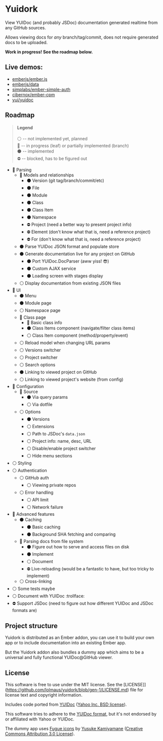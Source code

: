 # Yuidork

View YUIDoc (and probably JSDoc) documentation generated realtime from any GitHub sources.

Allows viewing docs for *any* branch/tag/commit, does not require generated docs to be uploaded.

**Work in progress! See the roadmap below.**

## Live demos:

* [emberjs/ember.js](https://lolmaus.github.io/yuidork/#/emberjs/ember.js/master)
* [emberjs/data](https://lolmaus.github.io/yuidork/#/emberjs/data/master)
* [simplabs/ember-simple-auth](https://lolmaus.github.io/yuidork/#/simplabs/ember-simple-auth/master)
* [cibernox/ember-cpm](https://lolmaus.github.io/yuidork/#/cibernox/ember-cpm/master)
* [yui/yuidoc](https://lolmaus.github.io/yuidork/#/yui/yuidoc/master)


## Roadmap

> #### Legend
>
> :white_circle: -- not implemented yet, planned  
> :radio_button: -- in progress (leaf) or partially implemented (branch)  
> :black_circle: -- implemented   
> :no_entry:     -- blocked, has to be figured out  

* :radio_button: Parsing
  * :radio_button: Models and relationships
    * :black_circle: Version (git tag/branch/commit/etc)
    * :black_circle: File
    * :black_circle: Module
    * :black_circle: Class
    * :black_circle: Class Item
    * :black_circle: Namespace
    * :no_entry: Project (need a better way to present project info)
    * :no_entry: Element (don't know what that is, need a reference project)
    * :no_entry: For     (don't know what that is, need a reference project)
  * :black_circle: Parse YUIDoc JSON format and populate store 
  * :black_circle: Generate documentation live for any project on GitHub
    * :black_circle: Port YUIDoc.DocParser (aww yiss! :sunglasses:)
    * :black_circle: Custom AJAX service
    * :black_circle: Loading screen with stages display
  * :white_circle: Display documentation from existing JSON files
* :radio_button: UI
  * :black_circle: Menu
  * :black_circle: Module page
  * :white_circle: Namespace page
  * :radio_button: Class page
    * :radio_button: Basic class info
    * :black_circle: Class Items component (navigate/filter class items)
    * :white_circle: Class Item component (method/property/event)
  * :white_circle: Reload model when changing URL params
  * :white_circle: Versions switcher
  * :white_circle: Project switcher
  * :white_circle: Search options
  * :black_circle: Linking to viewed project on GitHub
  * :white_circle: Linking to viewed project's website (from config)
* :radio_button: Configuration
  * :radio_button: Source
    * :black_circle: Via query params
    * :white_circle: Via dotfile
  * :white_circle: Options
    * :black_circle: Versions
    * :white_circle: Extensions
    * :white_circle: Path to JSDoc's `data.json`
    * :white_circle: Project info: name, desc, URL
    * :white_circle: Disable/enable project switcher
    * :white_circle: Hide menu sections
* :white_circle: Styling
* :white_circle: Authentication
  * :white_circle: GitHub auth
    * :white_circle: Viewing private repos
  * :white_circle: Error handling
    * :white_circle: API limit
    * :white_circle: Network failure
* :radio_button: Advanced features
  * :black_circle: Caching
    * :black_circle: Basic caching
    * :black_circle: Background SHA fetching and comparing
  * :radio_button: Parsing docs from file system
    * :black_circle: Figure out how to serve and access files on disk
    * :black_circle: Implement
    * :white_circle: Document
    * :no_entry: Live-reloading (would be a fantastic to have, but too tricky to implement)
  * :white_circle: Cross-linking
* :white_circle: Some tests maybe
* :white_circle: Document with YUIDoc :trollface:
* :no_entry: Support JSDoc (need to figure out how different YUIDoc and JSDoc formats are)



## Project structure

Yuidork is distributed as an Ember addon, you can use it to build your own app or to include documentation into an existing Ember app.

But the Yuidork addon also bundles a dummy app which aims to be a universal and fully functional YUIDoc@GitHub viewer.



## License

This software is free to use under the MIT license. See the [LICENSE]](https://github.com/lolmaus/yuidork/blob/gen-1/LICENSE.md) file for license text and copyright information.

Includes code ported from [YUIDoc](https://github.com/yui/yuidoc) ([Yahoo Inc. BSD license](https://github.com/yui/yuidoc/blob/master/LICENSE)).

This software tries to adhere to the [YUIDoc format](http://yui.github.io/yuidoc/syntax/index.html), but it's not endorsed by or affiliated with Yahoo or YUIDoc.

The dummy app uses [Fugue icons](http://p.yusukekamiyamane.com/index.html.en) by [Yusuke Kamiyamane](http://p.yusukekamiyamane.com/about/) ([Creative Commons
Attribution 3.0 License](http://creativecommons.org/licenses/by/3.0/legalcode)).
